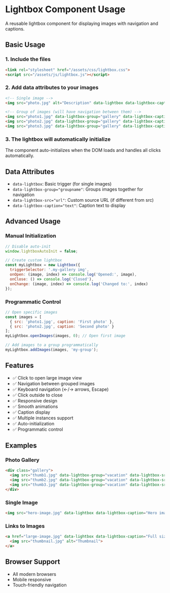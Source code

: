 # Lightbox Component Usage

A reusable lightbox component for displaying images with navigation and captions.

## Basic Usage

### 1. Include the files
```html
<link rel="stylesheet" href="/assets/css/lightbox.css">
<script src="/assets/js/lightbox.js"></script>
```

### 2. Add data attributes to your images
```html
<!-- Single image -->
<img src="photo.jpg" alt="Description" data-lightbox data-lightbox-caption="My photo caption">

<!-- Group of images (will have navigation between them) -->
<img src="photo1.jpg" data-lightbox-group="gallery" data-lightbox-caption="First photo">
<img src="photo2.jpg" data-lightbox-group="gallery" data-lightbox-caption="Second photo">
<img src="photo3.jpg" data-lightbox-group="gallery" data-lightbox-caption="Third photo">
```

### 3. The lightbox will automatically initialize
The component auto-initializes when the DOM loads and handles all clicks automatically.

## Data Attributes

- `data-lightbox`: Basic trigger (for single images)
- `data-lightbox-group="groupname"`: Groups images together for navigation
- `data-lightbox-src="url"`: Custom source URL (if different from src)
- `data-lightbox-caption="text"`: Caption text to display

## Advanced Usage

### Manual Initialization
```javascript
// Disable auto-init
window.lightboxAutoInit = false;

// Create custom lightbox
const myLightbox = new Lightbox({
  triggerSelector: '.my-gallery img',
  onOpen: (image, index) => console.log('Opened:', image),
  onClose: () => console.log('Closed'),
  onChange: (image, index) => console.log('Changed to:', index)
});
```

### Programmatic Control
```javascript
// Open specific images
const images = [
  { src: 'photo1.jpg', caption: 'First photo' },
  { src: 'photo2.jpg', caption: 'Second photo' }
];
myLightbox.openImages(images, 0); // Open first image

// Add images to a group programmatically
myLightbox.addImages(images, 'my-group');
```

## Features

- ✅ Click to open large image view
- ✅ Navigation between grouped images
- ✅ Keyboard navigation (←/→ arrows, Escape)
- ✅ Click outside to close
- ✅ Responsive design
- ✅ Smooth animations
- ✅ Caption display
- ✅ Multiple instances support
- ✅ Auto-initialization
- ✅ Programmatic control

## Examples

### Photo Gallery
```html
<div class="gallery">
  <img src="thumb1.jpg" data-lightbox-group="vacation" data-lightbox-src="full1.jpg" data-lightbox-caption="Beach sunset">
  <img src="thumb2.jpg" data-lightbox-group="vacation" data-lightbox-src="full2.jpg" data-lightbox-caption="Mountain view">
  <img src="thumb3.jpg" data-lightbox-group="vacation" data-lightbox-src="full3.jpg" data-lightbox-caption="City skyline">
</div>
```

### Single Image
```html
<img src="hero-image.jpg" data-lightbox data-lightbox-caption="Hero image description">
```

### Links to Images
```html
<a href="large-image.jpg" data-lightbox data-lightbox-caption="Full size view">
  <img src="thumbnail.jpg" alt="Thumbnail">
</a>
```

## Browser Support
- All modern browsers
- Mobile responsive
- Touch-friendly navigation